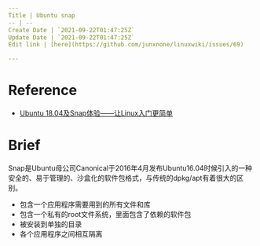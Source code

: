 ```yaml
---
Title | Ubuntu snap
-- | --
Create Date | `2021-09-22T01:47:25Z`
Update Date | `2021-09-22T01:47:25Z`
Edit link | [here](https://github.com/junxnone/linuxwiki/issues/69)

---
```

# Reference
- [Ubuntu 18.04及Snap体验——让Linux入门更简单](https://www.linuxidc.com/Linux/2018-06/152993.htm)

# Brief
Snap是Ubuntu母公司Canonical于2016年4月发布Ubuntu16.04时候引入的一种安全的、易于管理的、沙盒化的软件包格式，与传统的dpkg/apt有着很大的区别。
- 包含一个应用程序需要用到的所有文件和库
- 包含一个私有的root文件系统，里面包含了依赖的软件包
- 被安装到单独的目录
- 各个应用程序之间相互隔离

